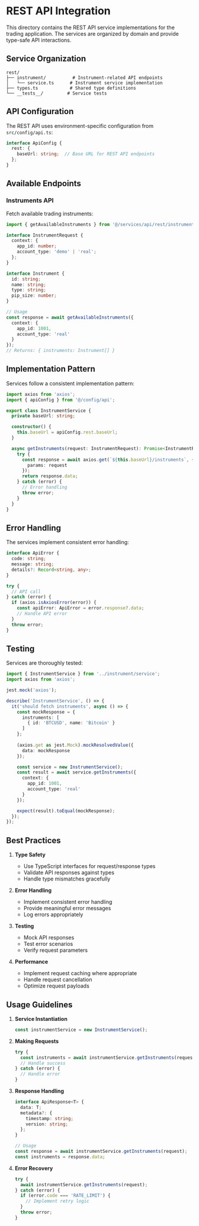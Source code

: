 # REST API Integration

This directory contains the REST API service implementations for the trading application. The services are organized by domain and provide type-safe API interactions.

## Service Organization

```
rest/
├── instrument/          # Instrument-related API endpoints
│   └── service.ts      # Instrument service implementation
├── types.ts            # Shared type definitions
└── __tests__/         # Service tests
```

## API Configuration

The REST API uses environment-specific configuration from `src/config/api.ts`:

```typescript
interface ApiConfig {
  rest: {
    baseUrl: string;  // Base URL for REST API endpoints
  };
}
```

## Available Endpoints

### Instruments API

Fetch available trading instruments:

```typescript
import { getAvailableInstruments } from '@/services/api/rest/instrument/service';

interface InstrumentRequest {
  context: {
    app_id: number;
    account_type: 'demo' | 'real';
  };
}

interface Instrument {
  id: string;
  name: string;
  type: string;
  pip_size: number;
}

// Usage
const response = await getAvailableInstruments({
  context: {
    app_id: 1001,
    account_type: 'real'
  }
});
// Returns: { instruments: Instrument[] }
```

## Implementation Pattern

Services follow a consistent implementation pattern:

```typescript
import axios from 'axios';
import { apiConfig } from '@/config/api';

export class InstrumentService {
  private baseUrl: string;

  constructor() {
    this.baseUrl = apiConfig.rest.baseUrl;
  }

  async getInstruments(request: InstrumentRequest): Promise<InstrumentResponse> {
    try {
      const response = await axios.get(`${this.baseUrl}/instruments`, {
        params: request
      });
      return response.data;
    } catch (error) {
      // Error handling
      throw error;
    }
  }
}
```

## Error Handling

The services implement consistent error handling:

```typescript
interface ApiError {
  code: string;
  message: string;
  details?: Record<string, any>;
}

try {
  // API call
} catch (error) {
  if (axios.isAxiosError(error)) {
    const apiError: ApiError = error.response?.data;
    // Handle API error
  }
  throw error;
}
```

## Testing

Services are thoroughly tested:

```typescript
import { InstrumentService } from '../instrument/service';
import axios from 'axios';

jest.mock('axios');

describe('InstrumentService', () => {
  it('should fetch instruments', async () => {
    const mockResponse = {
      instruments: [
        { id: 'BTCUSD', name: 'Bitcoin' }
      ]
    };
    
    (axios.get as jest.Mock).mockResolvedValue({
      data: mockResponse
    });

    const service = new InstrumentService();
    const result = await service.getInstruments({
      context: {
        app_id: 1001,
        account_type: 'real'
      }
    });

    expect(result).toEqual(mockResponse);
  });
});
```

## Best Practices

1. **Type Safety**
   - Use TypeScript interfaces for request/response types
   - Validate API responses against types
   - Handle type mismatches gracefully

2. **Error Handling**
   - Implement consistent error handling
   - Provide meaningful error messages
   - Log errors appropriately

3. **Testing**
   - Mock API responses
   - Test error scenarios
   - Verify request parameters

4. **Performance**
   - Implement request caching where appropriate
   - Handle request cancellation
   - Optimize request payloads

## Usage Guidelines

1. **Service Instantiation**
   ```typescript
   const instrumentService = new InstrumentService();
   ```

2. **Making Requests**
   ```typescript
   try {
     const instruments = await instrumentService.getInstruments(request);
     // Handle success
   } catch (error) {
     // Handle error
   }
   ```

3. **Response Handling**
   ```typescript
   interface ApiResponse<T> {
     data: T;
     metadata?: {
       timestamp: string;
       version: string;
     };
   }

   // Usage
   const response = await instrumentService.getInstruments(request);
   const instruments = response.data;
   ```

4. **Error Recovery**
   ```typescript
   try {
     await instrumentService.getInstruments(request);
   } catch (error) {
     if (error.code === 'RATE_LIMIT') {
       // Implement retry logic
     }
     throw error;
   }

